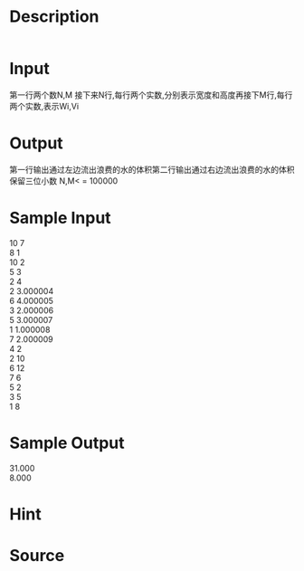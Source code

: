 
# Description

<div class="content"><p><img border="0" alt="" src="source/bzoj/1904/img/aHR0cHM6Ly9seWRzeS5jb20vSnVkZ2VPbmxpbmUvaW1hZ2VzLzE5MDQuanBn.jpg"/></p></div>

# Input

<div class="content"><p>第一行两个数N,M 接下来N行,每行两个实数,分别表示宽度和高度再接下M行,每行两个实数,表示Wi,Vi</p></div>

# Output

<div class="content"><p>第一行输出通过左边流出浪费的水的体积第二行输出通过右边流出浪费的水的体积保留三位小数 N,M&lt; = 100000</p></div>

# Sample Input

<div class="content"><span class="sampledata">10 7<br/>
8 1<br/>
10 2<br/>
5 3<br/>
2 4<br/>
2 3.000004<br/>
6 4.000005<br/>
3 2.000006<br/>
5 3.000007<br/>
1 1.000008<br/>
7 2.000009<br/>
4 2<br/>
2 10<br/>
6 12<br/>
7 6<br/>
5 2<br/>
3 5<br/>
1 8<br/>
</span></div>

# Sample Output

<div class="content"><span class="sampledata">31.000<br/>
8.000<br/>
</span></div>

# Hint

<div class="content"><p></p></div>

# Source

<div class="content"><p><a href="problemset.php?search="></a></p></div>


